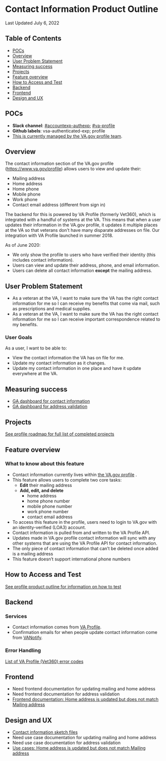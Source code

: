 # Contact Information Product Outline
Last Updated July 6, 2022
     
## Table of Contents

- [POCs](#)
- [Overview](#overview)
- [User Problem Statement](#user-problem-statement)
- [Measuring success](#measuring-success)
- [Projects](#projects)
- [Feature overview](#feature-overview)
- [How to Access and Test](#how-to-access-and-test)
- [Backend](#backend)
- [Frontend](#frontend)
- [Design and UX](#design)


## POCs
- **Slack channel**: [#accountexp-authexp](https://dsva.slack.com/channels/accountexp-authexp); [#va-profile](https://dsva.slack.com/channels/va-profile)
- **Github labels**: vsa-authenticated-exp; profile
- [This is currently managed by the VA.gov profile team](https://github.com/department-of-veterans-affairs/va.gov-team/blob/master/products/identity-personalization/profile/README.md#roles).

## Overview
The contact information section of the VA.gov profile (https://www.va.gov/profile) allows users to view and update their:

- Mailing address
- Home address
- Home phone
- Mobile phone
- Work phone
- Contact email address (different from sign in)

The backend for this is powered by VA Profile (formerly Vet360), which is integrated with a handful of systems at the VA. This means that when a user updates their information in the VA.gov profile, it updates it multiple places at the VA so that veterans don't have many disparate addresses on file. Our integration with VA Profile launched in summer 2018.

As of June 2020:

- We only show the profile to users who have verified their identity (this includes contact information).
- Users can view and update their address, phone, and email information.
- Users can delete all contact information **except** the mailing address.

## User Problem Statement
- As a veteran at the VA, I want to make sure the VA has the right contact information for me so I can receive my benefits that come via mail, such as prescriptions and medical supplies. 
- As a veteran at the VA, I want to make sure the VA has the right contact information for me so I can receive important correspondence related to my benefits.

### User Goals
As a user, I want to be able to:

- View the contact information the VA has on file for me.
- Update my contact information as it changes.
- Update my contact information in one place and have it update everywhere at the VA.

## Measuring success
- [GA dashboard for contact information](https://analytics.google.com/analytics/web/?authuser=0#/dashboard/3Z1vT6SlQqevdav1s72QwA/a50123418w177519031p176188361/)
- [GA dashboard for address validation](https://analytics.google.com/analytics/web/#/dashboard/pq_-PrkvQleUdCBbV7eq7Q/a50123418w177519031p176188361/)

## Projects
[See profile roadmap for full list of completed projects](https://github.com/department-of-veterans-affairs/va.gov-team/blob/master/teams/vsa/teams/authenticated-experience/roadmap/profile-roadmap.md)

## Feature overview
### What to know about this feature
* Contact information currently lives within [the VA.gov profile](http://staging.va.gov/profile/direct-deposit) .
* This feature allows users to complete two core tasks:
	- **Edit** their mailing address
	- **Add, edit, and delete** 
		- home address
		- home phone number
		- mobile phone number
		- work phone number
		- contact email address
* To access this feature in the profile, users need to login to  VA.gov  with an identity-verified (LOA3)  account.
* Contact information is pulled from and written to the VA Profile API.
* Updates made in VA.gov profile contact information will sync with any other systems that are using the VA Profile API for contact information.
* The only piece of contact information that can’t be deleted once added is a mailing address
* This feature doesn’t support international phone numbers 

## How to Access and Test
[See profile product outline for information on how to test](https://github.com/department-of-veterans-affairs/va.gov-team/blob/master/products/identity-personalization/profile/README.md#how-to-access-and-test)

## Backend
### Services
- Contact information comes from [VA Profile](https://depo-platform-documentation.scrollhelp.site/developer-docs/VA-Profile.1885602002.html).
- Confirmation emails for when people update contact information come from [VANotify](https://depo-platform-documentation.scrollhelp.site/developer-docs/VANotify.1885634900.html).

### Error Handling
[List of VA Profile (Vet360) error codes](https://github.com/department-of-veterans-affairs/va.gov-team/blob/master/products/identity-personalization/profile/contact-information/Profile%20Error%20Codes.md)

## Frontend
- Need frontend documentation for updating mailing and home address
- Need frontend documentation for address validation
- [Frontend documentation: Home address is updated but does not match Mailing address](https://github.com/department-of-veterans-affairs/va.gov-team/blob/master/products/identity-personalization/profile/contact-information/address-change-messaging/frontend/fe-documentation.md)

## Design and UX
- [Contact information sketch files](https://www.sketch.com/s/59857eb5-d9f9-4145-99d3-d9a1de2d0655)
- Need use case documentation for updating mailing and home address
- Need use case documentation for address validation
- [Use cases: Home address is updated but does not match Mailing address](https://github.com/department-of-veterans-affairs/va.gov-team/blob/master/products/identity-personalization/profile/contact-information/address-change-messaging/use-cases/README.md)

